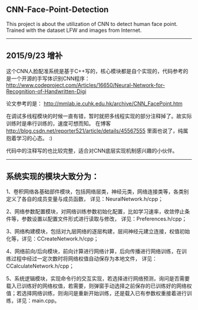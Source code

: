 ## CNN-Face-Point-Detection
This project is about the utilization of CNN to detect human face point. Trained with the dataset LFW and images from Internet.

----------------
## 2015/9/23  增补

这个CNN人脸配准系统是基于C++写的，核心模块都是自个实现的，代码参考的是一个开源的手写体识别CNN程序：
         http://www.codeproject.com/Articles/16650/Neural-Network-for-Recognition-of-Handwritten-Digi 

论文参考的是：
         http://mmlab.ie.cuhk.edu.hk/archive/CNN_FacePoint.htm

在调试多线程模块的时候一直有错，暂时就把多线程实现的部分注释掉了。故实际训练时是串行训练的，速度可想而知。
在博客 http://blog.csdn.net/reporter521/article/details/45567555 里面也说了，纯属抱着学习的心态。 :)

代码中的注释写的也比较完整，适合对CNN底层实现机制感兴趣的小伙伴。
 
 ---
## 系统实现的模块大致分为：
1、卷积网络各基础部件模块，包括网络层类，神经元类，网络连接类等，各类别定义了各自的成员变量与成员函数，
   详见：NeuralNetwork.h/cpp；
   
2、网络参数配置模块，对网络训练参数初始化配置，比如学习速率，收敛停止条件等，参数设置以配置文件形式进行读取与修改，
   详见：Preferences.h/cpp；
   
3、网络构建模块，包括对九层网络的逐层构建，层间神经元建立连接，权值初始化等，详见：CCreateNetwork.h/cpp；

4、网络前向/后向模块，前向计算进行网络计算，后向传播进行网络训练，在训练过程中经过一定次数时将网络权值自动保存为本地文件，
  详见：CCalculateNetwork.h/cpp；
  
5、系统逻辑模块，实现命令行的交互实现，若选择进行网络预测，询问是否需要载入已训练好的网络权值，若需要，则弹窗手动选择之前保存的已训练好的网络权值；若选择网络训练，则询问是重新开始训练，还是载入已有参数权重接着进行训练，详见：main.cpp。

   
